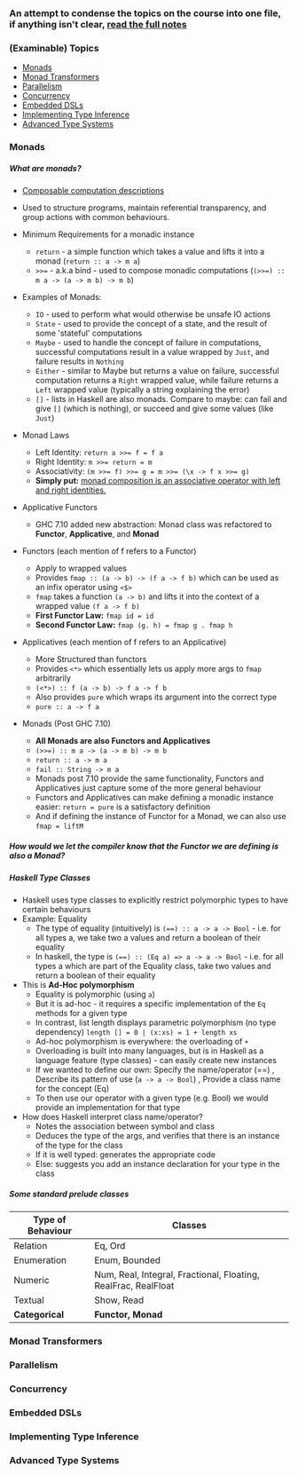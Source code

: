 ### An attempt to condense the topics on the course into one file, if anything isn't clear, [read the full notes](https://github.com/lfarrel6/Study-Stuff/tree/master/Haskell/Notes)

### (Examinable) Topics

  - [Monads](#monads)
  - [Monad Transformers](#monad-transformers)
  - [Parallelism](#parallelism)
  - [Concurrency](#concurrency)
  - [Embedded DSLs](#emedded-dsls)
  - [Implementing Type Inference](#implementing-type-inference)
  - [Advanced Type Systems](#advanced-type-systems)
  
### Monads

##### What are monads?
  - [Composable computation descriptions](https://wiki.haskell.org/Monad)
  - Used to structure programs, maintain referential transparency, and group actions with common behaviours.
  
  - Minimum Requirements for a monadic instance
    * `return` - a simple function which takes a value and lifts it into a monad (`return :: a -> m a`)
    * `>>=` - a.k.a bind - used to compose monadic computations (`(>>=) :: m a -> (a -> m b) -> m b`)
    
  - Examples of Monads:
    * `IO` - used to perform what would otherwise be unsafe IO actions
    * `State` - used to provide the concept of a state, and the result of some 'stateful' computations
    * `Maybe` - used to handle the concept of failure in computations, successful computations result in a value wrapped by `Just`, and failure results in `Nothing`
    * `Either` - similar to Maybe but returns a value on failure, successful computation returns a `Right` wrapped value, while failure returns a `Left` wrapped value (typically a string explaining the error)
    * `[]` - lists in Haskell are also monads. Compare to maybe: can fail and give `[]` (which is nothing), or succeed and give some values (like `Just`)

  - Monad Laws
    * Left Identity: `return a >>= f = f a`
    * Right Identity: `m >>= return = m`
    * Associativity: `(m >>= f) >>= g = m >>= (\x -> f x >>= g)`
    * **Simply put:** [monad composition is an associative operator with left and right identities.](https://wiki.haskell.org/Monad_laws)
    
  - Applicative Functors
    * GHC 7.10 added new abstraction: Monad class was refactored to **Functor**, **Applicative**, and **Monad**
  
  - Functors (each mention of f refers to a Functor)
    * Apply to wrapped values
    * Provides `fmap :: (a -> b) -> (f a -> f b)` which can be used as an infix operator using `<$>`
    * `fmap` takes a function `(a -> b)` and lifts it into the context of a wrapped value `(f a -> f b)`
    * **First Functor Law:**  `fmap id = id`
    * **Second Functor Law:** `fmap (g. h) = fmap g . fmap h`
    
  - Applicatives (each mention of f refers to an Applicative)
    * More Structured than functors
    * Provides `<*>` which essentially lets us apply more args to `fmap` arbitrarily
    * `(<*>) :: f (a -> b) -> f a -> f b`
    * Also provides `pure` which wraps its argument into the correct type
    * `pure :: a -> f a`

  - Monads (Post GHC 7.10)
    * **All Monads are also Functors and Applicatives**
    * `(>>=) :: m a -> (a -> m b) -> m b`
    * `return :: a -> m a`
    * `fail :: String -> m a`
    * Monads post 7.10 provide the same functionality, Functors and Applicatives just capture some of the more general behaviour
    * Functors and Applicatives can make defining a monadic instance easier: `return = pure` is a satisfactory definition
    * And if defining the instance of Functor for a Monad, we can also use `fmap = liftM`

##### How would we let the compiler know that the Functor we are defining is also a Monad?

##### Haskell Type Classes

  - Haskell uses type classes to explicitly restrict polymorphic types to have certain behaviours
  - Example: Equality
    * The type of equality (intuitively) is `(==) :: a -> a -> Bool` - i.e. for all types a, we take two a values and return a boolean of their equality
    * In haskell, the type is `(==) :: (Eq a) => a -> a -> Bool` - i.e. for all types a which are part of the Equality class, take two values and return a boolean of their equality
  - This is **Ad-Hoc polymorphism**
    * Equality is polymorphic (using `a`)
    * But it is ad-hoc - it requires a specific implementation of the `Eq` methods for a given type
    * In contrast, list length displays parametric polymorphism (no type dependency) `length [] = 0 | (x:xs) = 1 + length xs`
    * Ad-hoc polymorphism is everywhere: the overloading of `+`
    * Overloading is built into many languages, but is in Haskell as a language feature (type classes) - can easily create new instances
    * If we wanted to define our own: Specify the name/operator (==) , Describe its pattern of use (`a -> a -> Bool`) , Provide a class name for the concept (Eq)
    * To then use our operator with a given type (e.g. Bool) we would provide an implementation for that type
  - How does Haskell interpret class name/operator?
    * Notes the association between symbol and class
    * Deduces the type of the args, and verifies that there is an instance of the type for the class
    * If it is well typed: generates the appropriate code
    * Else: suggests you add an instance declaration for your type in the class

##### Some standard prelude classes

Type of Behaviour | Classes
----|----
Relation | Eq, Ord
Enumeration | Enum, Bounded
Numeric | Num, Real, Integral, Fractional, Floating, RealFrac, RealFloat
Textual | Show, Read
**Categorical** | **Functor, Monad**

### Monad Transformers

### Parallelism

### Concurrency

### Embedded DSLs

### Implementing Type Inference

### Advanced Type Systems
